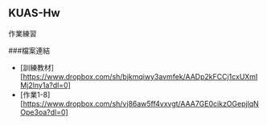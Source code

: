 ## KUAS-Hw

作業練習

###檔案連結
* [訓練教材][https://www.dropbox.com/sh/bjkmqiwy3avmfek/AADp2kFCCj1cxUXmIMj2lny1a?dl=0]
* [作業1-8][https://www.dropbox.com/sh/vj86aw5ff4vxvgt/AAA7GE0cikzOGepjlqNOpe3oa?dl=0]
